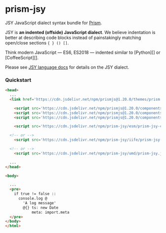 # prism-jsy

JSY JavaScript dialect syntax bundle for [Prism](https://prismjs.com).

JSY is **an indented (offside) JavaScript dialect**. We believe indentation is
better at describing code blocks instead of painstakingly matching open/close
sections `{ } () []`.

Think modern JavaScript — ES6, ES2018 — indented similar to [Python][] or [CoffeeScript][].

Please see [JSY language docs](https://github.com/jsy-lang/jsy-lang-docs) for details on the JSY dialect.

### Quickstart

```html
<head>
  ...
  <link href='https://cdn.jsdelivr.net/npm/prismjs@1.20.0/themes/prism.css' rel='stylesheet' />

	<script src='https://cdn.jsdelivr.net/npm/prismjs@1.20.0/components/prism-core.js'></script>
	<script src='https://cdn.jsdelivr.net/npm/prismjs@1.20.0/components/prism-clike.js'></script>
	<script src='https://cdn.jsdelivr.net/npm/prismjs@1.20.0/components/prism-javascript.js'></script>

	<script src='https://cdn.jsdelivr.net/npm/prism-jsy/esm/prism-jsy-cdn.mjs'></script>

  <!-- or -->
	<script src='https://cdn.jsdelivr.net/npm/prism-jsy/iife/prism-jsy-syntax.js'></script>

  <!-- or -->
	<script src='https://cdn.jsdelivr.net/npm/prism-jsy/umd/prism-jsy.js'></script>

  ...
</head>

<body>

  ...
  <pre>
    if true != false ::
      console.log @
        'A log message'
        @{} ts: new Date
            meta: import.meta
  </pre>
</body>
</html>
```

